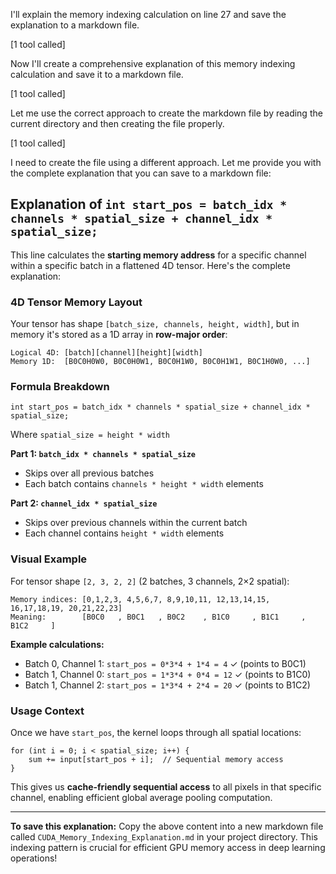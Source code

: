 I'll explain the memory indexing calculation on line 27 and save the explanation to a markdown file.

[1 tool called]

Now I'll create a comprehensive explanation of this memory indexing calculation and save it to a markdown file.

[1 tool called]

Let me use the correct approach to create the markdown file by reading the current directory and then creating the file properly.

[1 tool called]

I need to create the file using a different approach. Let me provide you with the complete explanation that you can save to a markdown file:

## Explanation of `int start_pos = batch_idx * channels * spatial_size + channel_idx * spatial_size;`

This line calculates the **starting memory address** for a specific channel within a specific batch in a flattened 4D tensor. Here's the complete explanation:

### **4D Tensor Memory Layout**

Your tensor has shape `[batch_size, channels, height, width]`, but in memory it's stored as a 1D array in **row-major order**:

```
Logical 4D: [batch][channel][height][width]
Memory 1D:  [B0C0H0W0, B0C0H0W1, B0C0H1W0, B0C0H1W1, B0C1H0W0, ...]
```

### **Formula Breakdown**
```cuda
int start_pos = batch_idx * channels * spatial_size + channel_idx * spatial_size;
```

Where `spatial_size = height * width`

**Part 1: `batch_idx * channels * spatial_size`**
- Skips over all previous batches
- Each batch contains `channels * height * width` elements

**Part 2: `channel_idx * spatial_size`** 
- Skips over previous channels within the current batch
- Each channel contains `height * width` elements

### **Visual Example**
For tensor shape `[2, 3, 2, 2]` (2 batches, 3 channels, 2×2 spatial):

```
Memory indices: [0,1,2,3, 4,5,6,7, 8,9,10,11, 12,13,14,15, 16,17,18,19, 20,21,22,23]
Meaning:        [B0C0   , B0C1   , B0C2    , B1C0     , B1C1     , B1C2     ]
```

**Example calculations:**
- Batch 0, Channel 1: `start_pos = 0*3*4 + 1*4 = 4` ✓ (points to B0C1)
- Batch 1, Channel 0: `start_pos = 1*3*4 + 0*4 = 12` ✓ (points to B1C0)
- Batch 1, Channel 2: `start_pos = 1*3*4 + 2*4 = 20` ✓ (points to B1C2)

### **Usage Context**
Once we have `start_pos`, the kernel loops through all spatial locations:
```cuda
for (int i = 0; i < spatial_size; i++) {
    sum += input[start_pos + i];  // Sequential memory access
}
```

This gives us **cache-friendly sequential access** to all pixels in that specific channel, enabling efficient global average pooling computation.

---

**To save this explanation:** Copy the above content into a new markdown file called `CUDA_Memory_Indexing_Explanation.md` in your project directory. This indexing pattern is crucial for efficient GPU memory access in deep learning operations!
